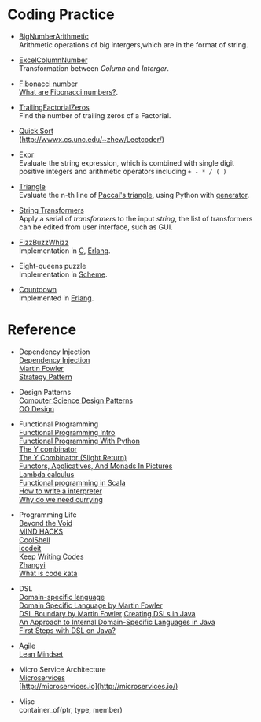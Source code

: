 Coding Practice
==========

* [BigNumberArithmetic](https://github.com/zhizhuwang/codekata/tree/master/BigNumberArithmetic)    
    Arithmetic operations of  big intergers,which are in the format of string.    

* [ExcelColumnNumber](https://github.com/zhizhuwang/codekata/tree/master/ExcelColumnNumber)        
    Transformation between *Column* and *Interger*.    

* [Fibonacci number](https://github.com/zhizhuwang/codekata/tree/master/Fibonacci/erl)    
    [What are Fibonacci numbers?](http://en.wikipedia.org/wiki/Fibonacci_number).    

* [TrailingFactorialZeros](https://github.com/zhizhuwang/codekata/tree/master/TrailingFactorialZeros)  
    Find the number of trailing zeros of a Factorial.    

* [Quick Sort](https://github.com/zhizhuwang/codekata/tree/master/QuickSort)    
	(http://wwwx.cs.unc.edu/~zhew/Leetcoder/) 
	
* [Expr](https://github.com/zhizhuwang/codekata/tree/master/expr)    
    Evaluate the string expression, which is combined with single digit positive integers and arithmetic operators including `+ - * / ( ) `  

* [Triangle](https://github.com/zhizhuwang/codekata/tree/master/Triangles)    
    Evaluate the n-th line of [Paccal's triangle](https://en.wikipedia.org/wiki/Pascal%27s_triangle), using Python with [generator](https://wiki.python.org/moin/Generators).    

* [String Transformers](https://github.com/zhizhuwang/codekata/tree/master/StringTransformer)    
    Apply a serial of *transformers* to the input *string*, the list of transformers can be edited from user interface, such as GUI.

* [FizzBuzzWhizz](https://github.com/zhizhuwang/codekata/tree/master/FizzBuzzWhizz)     
    Implementation in [C](https://github.com/zhizhuwang/codekata/blob/master/FizzBuzzWhizz/FizzBuzzWhizz.c), [Erlang](https://github.com/zhizhuwang/codekata/blob/master/FizzBuzzWhizz/fizzBuzzWhizz.erl).

* Eight-queens puzzle   
    Implementation in [Scheme](https://github.com/zhizhuwang/SICP-Solutions/blob/master/ch%202/2.42.rkt).    

* [Countdown](http://www.cs.nott.ac.uk/~pszgmh/countdown.pdf)    
    Implemented in [Erlang](https://github.com/zhizhuwang/codekata/blob/master/Countdown/countdown.erl).    

Reference
===========

* Dependency Injection    
    [Dependency Injection](https://en.wikipedia.org/wiki/Dependency_injection#cite_note-3)  
    [Martin Fowler](http://www.martinfowler.com/articles/injection.html)  
    [Strategy Pattern](https://en.wikipedia.org/wiki/Strategy_pattern)  


* Design Patterns  
    [Computer Science Design Patterns](https://en.wikibooks.org/wiki/Computer_Science_Design_Patterns)  
    [OO Design](http://www.oodesign.com/)    

* Functional Programming    
    [Functional Programming Intro](http://coolshell.cn/articles/10822.html)  
    [Functional Programming With Python](http://kachayev.github.io/talks/uapycon2012/#/)    
    [The Y combinator](https://medium.com/@ayanonagon/the-y-combinator-no-not-that-one-7268d8d9c46)     
    [The Y Combinator (Slight Return)](http://mvanier.livejournal.com/2897.html)  
    [Functors, Applicatives, And Monads In Pictures](http://adit.io/posts/2013-04-17-functors,_applicatives,_and_monads_in_pictures.html)  
    [Lambda calculus](http://liujiacai.net/blog/2014/10/12/lambda-calculus-introduction/)    
    [Functional programming in Scala](http://adv-r.had.co.nz/Functional-programming.html)    
    [How to write a interpreter](http://www.yinwang.org/blog-cn/2012/08/01/interpreter/)    
    [Why do we need currying](http://luochen1990.me/2015/why-curry/)    
    


* Programming Life  
    [Beyond the Void](https://www.byvoid.com/)    
    [MIND HACKS](http://mindhacks.cn/)    
    [CoolShell](http://coolshell.cn/)    
    [icodeit](http://icodeit.org/)    
    [Keep Writing Codes](http://liujiacai.net)    
    [Zhangyi](http://zhangyi.farbox.com/)    
    [What is code kata](http://www.nginx.cn/4255.html)    

* DSL    
    [Domain-specific language](https://en.wikipedia.org/wiki/Domain-specific_language)    
    [Domain Specific Language by Martin Fowler](http://martinfowler.com/bliki/DomainSpecificLanguage.html)  
    [DSL Boundary by Martin Fowler](http://martinfowler.com/bliki/DslBoundary.html)
    [Creating DSLs in Java](http://www.javaworld.com/article/2077865/core-java/core-java-creating-dsls-in-java-part-1-what-is-a-domain-specific-language.html)    
    [An Approach to Internal Domain-Specific Languages in Java](http://www.infoq.com/articles/internal-dsls-java)   
    [First Steps with DSL on Java?](http://stackoverflow.com/questions/3305729/first-steps-with-dsl-on-java)    


* Agile	   
    [Lean Mindset](http://www.poppendieck.com/)    

* Micro Service Architecture   
  [Microservices](http://martinfowler.com/articles/microservices.html)    
  [http://microservices.io](http://microservices.io/)    


* Misc    
    container_of(ptr, type, member)    




